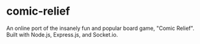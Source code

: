 # comic-relief
An online port of the insanely fun and popular board game, "Comic Relief". Built with Node.js, Express.js, and Socket.io.
